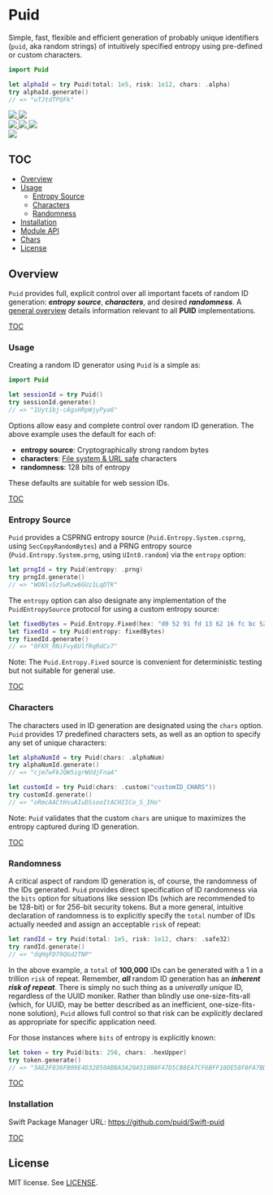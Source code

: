 # Puid

Simple, fast, flexible and efficient generation of probably unique identifiers (`puid`, aka random strings) of intuitively specified entropy using pre-defined or custom characters.

```swift
import Puid

let alphaId = try Puid(total: 1e5, risk: 1e12, chars: .alpha)
try alphaId.generate()
// => "uTJtdTPQFk"
```

<div align="leading">
  <a href="https://github.com/puid/Swift/actions/workflows/test.yml">
    <img src="https://github.com/puid/Swift/actions/workflows/test.yml/badge.svg" />
  </a>
  <a href="https://codecov.io/gh/puid/Swift-puid" >
    <img src="https://codecov.io/gh/puid/Swift-puid/branch/main/graph/badge.svg?token=JA5WRNFQDE"/>
  </a>
  <br/>
  <a href="https://swiftpackageindex.com/puid/Swift-puid" >
    <img src="https://img.shields.io/badge/SPM-compatible-orange?style=flat"/>
  </a>
  <a href="https://swiftpackageindex.com/puid/Swift-puid" >
    <img src="https://img.shields.io/endpoint?url=https%3A%2F%2Fswiftpackageindex.com%2Fapi%2Fpackages%2Fpuid%2FSwift-puid%2Fbadge%3Ftype%3Dswift-versions"/>
  </a>
  <a href="https://swiftpackageindex.com/puid/Swift-puid" >
    <img src="https://img.shields.io/endpoint?url=https%3A%2F%2Fswiftpackageindex.com%2Fapi%2Fpackages%2Fpuid%2FSwift-puid%2Fbadge%3Ftype%3Dplatforms"/>
  </a>
  <br/>  
  <a href="https://github.com/puid/Swift/blob/main/LICENSE" >
    <img src="https://img.shields.io/badge/license-MIT-orange?style=flat"/>
  </a>
</div>

## <a name="TOC"></a>TOC

- [Overview](#Overview)
- [Usage](#Usage)
  - [Entropy Source](#EntropySource)
  - [Characters](#Characters)
  - [Randomness](#Randomness)
- [Installation](#Installation)
- [Module API](#ModuleAPI)
- [Chars](#Chars)
- [License](#License)

## <a name="Overview"></a>Overview

`Puid` provides full, explicit control over all important facets of random ID generation: **_entropy source_**, **_characters_**, and desired **_randomness_**. A [general overview](https://github.com/puid/.github/blob/2381099d7f92bda47c35e8b5ae1085119f2a919c/profile/README.md) details information relevant to all **PUID** implementations.

[TOC](#TOC)

### <a name="Usage"></a>Usage

Creating a random ID generator using `Puid` is a simple as:

```swift
import Puid

let sessionId = try Puid()
try sessionId.generate()
// => "1Uyt1bj-cAgsHRpWjyPya6"
```

Options allow easy and complete control over random ID generation. The above example uses the default for each of:

- **entropy source**: Cryptographically strong random bytes
- **characters**: [File system & URL safe](https://tools.ietf.org/html/rfc4648#section-5) characters
- **randomness**: 128 bits of entropy 

These defaults are suitable for web session IDs.

[TOC](#TOC)

### <a name="EntropySource"></a>Entropy Source

`Puid` provides a CSPRNG entropy source (`Puid.Entropy.System.csprng`, using `SecCopyRandomBytes`) and a PRNG entropy source (`Puid.Entropy.System.prng`, using `UInt8.random`) via the `entropy` option:

```swift
let prngId = try Puid(entropy: .prng)
try prngId.generate()
// => "WONlvSz5wRzw6GUz1LqDTK"
```

The `entropy` option can also designate any implementation of the `PuidEntropySource` protocol for using a custom entropy source:

```swift
let fixedBytes = Puid.Entropy.Fixed(hex: "d0 52 91 fd 13 62 16 fc bc 52 57 d1 a9 17 42 bf bf")
let fixedId = try Puid(entropy: fixedBytes)
try fixedId.generate()
// => "0FKR_RNiFvy8UlfRqRdCv7"
```

Note: The `Puid.Entropy.Fixed` source is convenient for deterministic testing but not suitable for general use.

[TOC](#TOC)

### <a name="Characters"></a>Characters

The characters used in ID generation are designated using the `chars` option. `Puid` provides 17 predefined characters sets, as well as an option to specify any set of unique characters:

```swift
let alphaNumId = try Puid(chars: .alphaNum)
try alphaNumId.generate()
// => "cjm7wFkJQW5igrWUdjFnaA"

let customId = try Puid(chars: .custom("customID_CHARS"))
try customId.generate()
// => "oRmcAACtHsuAIuDSsooItACHIICo_S_IHo"
```

Note: `Puid` validates that the custom `chars` are unique to maximizes the entropy captured during ID generation.

[TOC](#TOC)

### <a name="Randomness"></a>Randomness

A critical aspect of random ID generation is, of course, the randomness of the IDs generated. `Puid` provides direct specification of ID randomness via the `bits` option for situations like session IDs (which are recommended to be 128-bit) or for 256-bit security tokens. But a more general, intuitive declaration of randomness is to explicitly specify the `total` number of IDs actually needed and assign an acceptable `risk` of repeat:

```swift
let randId = try Puid(total: 1e5, risk: 1e12, chars: .safe32)
try randId.generate()
// => "dqHqFD79QGd2TNP"
```

In the above example, a `total` of **100,000** IDs can be generated with a 1 in a trillion `risk` of repeat. Remember, **_all_** random ID generation has an **_inherent risk of repeat_**. There is simply no such thing as a _univerally unique_ ID, regardless of the UUID moniker. Rather than blindly use one-size-fits-all (which, for UUID, may be better described as an inefficient, one-size-fits-none solution), `Puid` allows full control so that risk can be _explicitly_ declared as appropriate for specific application need.

For those instances where `bits` of entropy is explicitly known:

```swift
let token = try Puid(bits: 256, chars: .hexUpper)
try token.generate()
// => "3AE2F836FB09E4D32850ABBA3A20A510B8F47D5CB8EA7CF6BFF10DE58F8FA7BD"
```

[TOC](#TOC)

### <a name="Installation"></a>Installation

Swift Package Manager URL: https://github.com/puid/Swift-puid

[TOC](#TOC)

## License

MIT license. See [LICENSE](LICENSE.txt).
